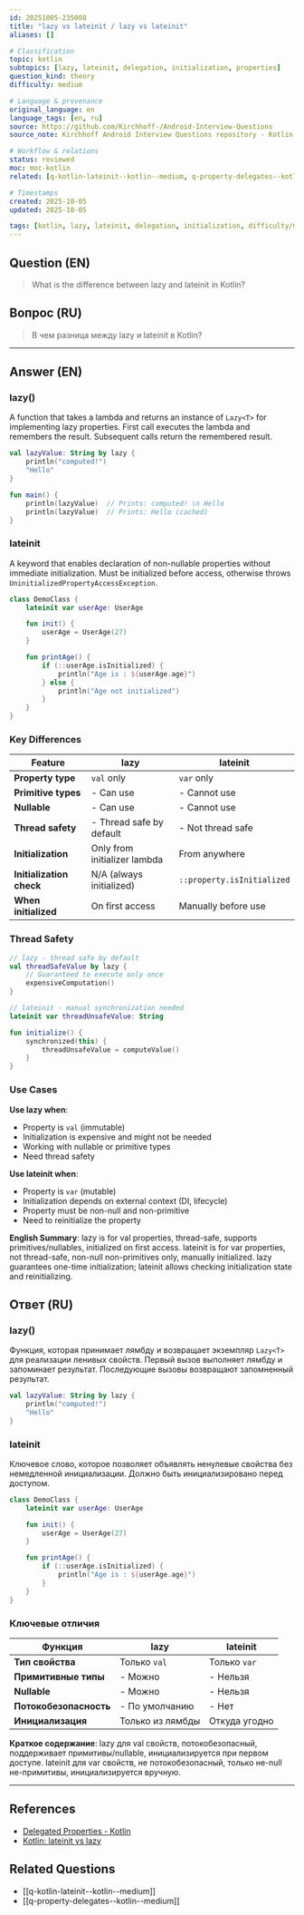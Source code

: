 ```yaml
---
id: 20251005-235008
title: "lazy vs lateinit / lazy vs lateinit"
aliases: []

# Classification
topic: kotlin
subtopics: [lazy, lateinit, delegation, initialization, properties]
question_kind: theory
difficulty: medium

# Language & provenance
original_language: en
language_tags: [en, ru]
source: https://github.com/Kirchhoff-/Android-Interview-Questions
source_note: Kirchhoff Android Interview Questions repository - Kotlin Batch 2

# Workflow & relations
status: reviewed
moc: moc-kotlin
related: [q-kotlin-lateinit--kotlin--medium, q-property-delegates--kotlin--medium]

# Timestamps
created: 2025-10-05
updated: 2025-10-05

tags: [kotlin, lazy, lateinit, delegation, initialization, difficulty/medium]
---
```

## Question (EN)
> What is the difference between lazy and lateinit in Kotlin?
## Вопрос (RU)
> В чем разница между lazy и lateinit в Kotlin?

---

## Answer (EN)

### lazy()

A function that takes a lambda and returns an instance of `Lazy<T>` for implementing lazy properties. First call executes the lambda and remembers the result. Subsequent calls return the remembered result.

```kotlin
val lazyValue: String by lazy {
    println("computed!")
    "Hello"
}

fun main() {
    println(lazyValue)  // Prints: computed! \n Hello
    println(lazyValue)  // Prints: Hello (cached)
}
```

### lateinit

A keyword that enables declaration of non-nullable properties without immediate initialization. Must be initialized before access, otherwise throws `UninitializedPropertyAccessException`.

```kotlin
class DemoClass {
    lateinit var userAge: UserAge

    fun init() {
        userAge = UserAge(27)
    }

    fun printAge() {
        if (::userAge.isInitialized) {
            println("Age is : ${userAge.age}")
        } else {
            println("Age not initialized")
        }
    }
}
```

### Key Differences

| Feature | lazy | lateinit |
|---------|------|----------|
| **Property type** | `val` only | `var` only |
| **Primitive types** | - Can use | - Cannot use |
| **Nullable** | - Can use | - Cannot use |
| **Thread safety** | - Thread safe by default | - Not thread safe |
| **Initialization** | Only from initializer lambda | From anywhere |
| **Initialization check** | N/A (always initialized) | `::property.isInitialized` |
| **When initialized** | On first access | Manually before use |

### Thread Safety

```kotlin
// lazy - thread safe by default
val threadSafeValue by lazy {
    // Guaranteed to execute only once
    expensiveComputation()
}

// lateinit - manual synchronization needed
lateinit var threadUnsafeValue: String

fun initialize() {
    synchronized(this) {
        threadUnsafeValue = computeValue()
    }
}
```

### Use Cases

**Use lazy when**:
- Property is `val` (immutable)
- Initialization is expensive and might not be needed
- Working with nullable or primitive types
- Need thread safety

**Use lateinit when**:
- Property is `var` (mutable)
- Initialization depends on external context (DI, lifecycle)
- Property must be non-null and non-primitive
- Need to reinitialize the property

**English Summary**: lazy is for val properties, thread-safe, supports primitives/nullables, initialized on first access. lateinit is for var properties, not thread-safe, non-null non-primitives only, manually initialized. lazy guarantees one-time initialization; lateinit allows checking initialization state and reinitializing.

## Ответ (RU)

### lazy()

Функция, которая принимает лямбду и возвращает экземпляр `Lazy<T>` для реализации ленивых свойств. Первый вызов выполняет лямбду и запоминает результат. Последующие вызовы возвращают запомненный результат.

```kotlin
val lazyValue: String by lazy {
    println("computed!")
    "Hello"
}
```

### lateinit

Ключевое слово, которое позволяет объявлять ненулевые свойства без немедленной инициализации. Должно быть инициализировано перед доступом.

```kotlin
class DemoClass {
    lateinit var userAge: UserAge

    fun init() {
        userAge = UserAge(27)
    }

    fun printAge() {
        if (::userAge.isInitialized) {
            println("Age is : ${userAge.age}")
        }
    }
}
```

### Ключевые отличия

| Функция | lazy | lateinit |
|---------|------|----------|
| **Тип свойства** | Только `val` | Только `var` |
| **Примитивные типы** | - Можно | - Нельзя |
| **Nullable** | - Можно | - Нельзя |
| **Потокобезопасность** | - По умолчанию | - Нет |
| **Инициализация** | Только из лямбды | Откуда угодно |

**Краткое содержание**: lazy для val свойств, потокобезопасный, поддерживает примитивы/nullable, инициализируется при первом доступе. lateinit для var свойств, не потокобезопасный, только не-null не-примитивы, инициализируется вручную.

---

## References
- [Delegated Properties - Kotlin](https://kotlinlang.org/docs/delegated-properties.html)
- [Kotlin: lateinit vs lazy](https://rommansabbir.com/kotlin-lateinit-vs-lazy)

## Related Questions
- [[q-kotlin-lateinit--kotlin--medium]]
- [[q-property-delegates--kotlin--medium]]
